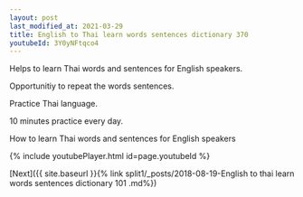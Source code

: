 ```yaml
---
layout: post
last_modified_at: 2021-03-29
title: English to Thai learn words sentences dictionary 370 
youtubeId: 3Y0yNFtqco4
---
```

 
 
Helps to learn Thai words and sentences for English speakers.

Opportunitiy to repeat the words sentences. 

Practice Thai language. 
 
10 minutes practice every day. 
 
How to learn Thai words and sentences for English speakers 
 
{% include youtubePlayer.html id=page.youtubeId %}
 
 
[Next]({{ site.baseurl }}{% link  split1/_posts/2018-08-19-English to thai learn words sentences dictionary 101 .md%})
 
